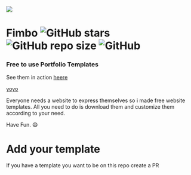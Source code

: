 
<img src="https://github.com/tahirdon/skh/blob/master/inc/abc.jpg?raw=true"/>

# Fimbo ![GitHub stars](https://img.shields.io/github/stars/imfunniee/fimbo.svg?style=social) ![GitHub repo size](https://img.shields.io/github/repo-size/imfunniee/fimbo.svg?style=popout-square) ![GitHub](https://img.shields.io/github/license/imfunniee/fimbo.svg?style=popout-square) 

### Free to use Portfolio Templates

See them in action [heere](https://drive.google.com/file/d/156FD-I0R-SmDidC0FjvEGljL3V6UvkDu/edit)

[yoyo](https://www.youtube.com/watch?v=Fs6eUVHqBS4)

Everyone needs a website to express themselves so i made free website templates. All you need to do is download them and customize them according to your need.

Have Fun. 😄


# Add your template

If you have a template you want to be on this repo create a PR

